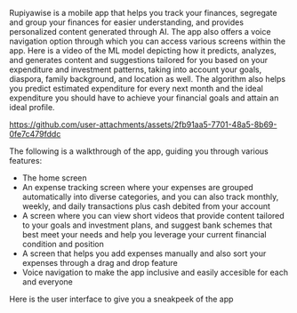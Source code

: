 Rupiyawise is a mobile app that helps you track your finances, segregate and group your finances for easier understanding, and provides personalized content generated through AI. The app also offers a voice navigation option through which you can access various screens within the app.
Here is a video of the ML model depicting how it predicts, analyzes, and generates content and suggestions tailored for you based on your expenditure and investment patterns, taking into account your goals, diaspora, family background, and location as well.
The algorithm also helps you predict estimated expenditure for every next month and the ideal expenditure you should have to achieve your financial goals and attain an ideal profile.



https://github.com/user-attachments/assets/2fb91aa5-7701-48a5-8b69-0fe7c479fddc


The following is a walkthrough of the app, guiding you through various features:
- The home screen
- An expense tracking screen where your expenses are grouped automatically into diverse categories, and you can also track monthly, weekly, and daily transactions plus cash debited from your account
- A screen where you can view short videos that provide content tailored to your goals and investment plans, and suggest bank schemes that best meet your needs and help you leverage your current financial condition and position
- A screen that helps you add expenses manually and also sort your expenses through a drag and drop feature
- Voice navigation to make the app inclusive and easily accesible for each and everyone





Here is the user interface to give you a sneakpeek of the app
